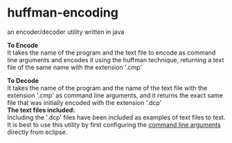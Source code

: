 # huffman-encoding
an encoder/decoder utility written in java



<b>To Encode</b><br/>
It takes the name of the program and the text file to encode as command line arguments 
and encodes it using the huffman technique, returning a text file of the same name with the extension '.cmp'

<b>To Decode</b><br/>
It takes the name of the program and the name of the text file with the extension '.cmp' as command line
arguments, and it returns the exact same file that was initially encoded with the extension '.dcp'
<br/>
<b>The text files included:</b><br/>
Including the '.dcp' files have been included as examples of text files to test. It is best to use this utility by first configuring the <a href="https://www.cs.colostate.edu/helpdocs/eclipseCommLineArgs.html">command line arguments</a> directly from eclipse.
